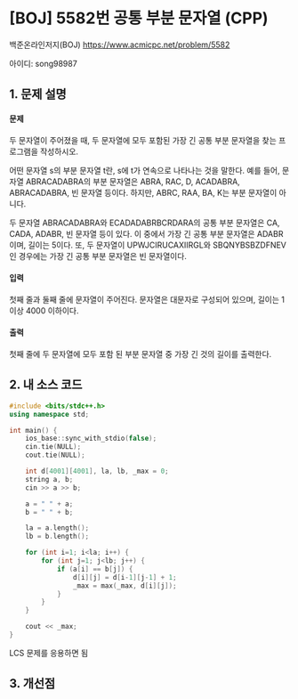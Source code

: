 # [BOJ] 5582번 공통 부분 문자열 (CPP)


백준온라인저지(BOJ) https://www.acmicpc.net/problem/5582


아이디: song98987


## 1. 문제 설명

#### 문제
두 문자열이 주어졌을 때, 두 문자열에 모두 포함된 가장 긴 공통 부분 문자열을 찾는 프로그램을 작성하시오.

어떤 문자열 s의 부분 문자열 t란, s에 t가 연속으로 나타나는 것을 말한다. 예를 들어, 문자열 ABRACADABRA의 부분 문자열은 ABRA, RAC, D, ACADABRA, ABRACADABRA, 빈 문자열 등이다. 하지만, ABRC, RAA, BA, K는 부분 문자열이 아니다.

두 문자열 ABRACADABRA와 ECADADABRBCRDARA의 공통 부분 문자열은 CA, CADA, ADABR, 빈 문자열 등이 있다. 이 중에서 가장 긴 공통 부분 문자열은 ADABR이며, 길이는 5이다. 또, 두 문자열이 UPWJCIRUCAXIIRGL와 SBQNYBSBZDFNEV인 경우에는 가장 긴 공통 부분 문자열은 빈 문자열이다.

#### 입력
첫째 줄과 둘째 줄에 문자열이 주어진다. 문자열은 대문자로 구성되어 있으며, 길이는 1 이상 4000 이하이다.

#### 출력
첫째 줄에 두 문자열에 모두 포함 된 부분 문자열 중 가장 긴 것의 길이를 출력한다.

## 2. 내 소스 코드

```c++
#include <bits/stdc++.h>
using namespace std;

int main() {
    ios_base::sync_with_stdio(false);
    cin.tie(NULL);
    cout.tie(NULL);

    int d[4001][4001], la, lb, _max = 0;
    string a, b;
    cin >> a >> b;

    a = " " + a;
    b = " " + b;

    la = a.length();
    lb = b.length();

    for (int i=1; i<la; i++) {
        for (int j=1; j<lb; j++) {
            if (a[i] == b[j]) {
                d[i][j] = d[i-1][j-1] + 1;
                _max = max(_max, d[i][j]);
            }
        }
    }

    cout << _max;
}
```

LCS 문제를 응용하면 됨

## 3. 개선점

